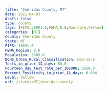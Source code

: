 ```yaml
---
title: "Sheridan County, MT"
date: 2021-04-03
draft: false
type: county
tags: [FIPS:30091.0,FEMA:8.0,Non-core,Yellow]
categories: [MT]
County: Sheridan County
State: MT
FIPS: 30091.0
FEMA_Region: 8.0
Population: 3309.0
NCHS_Urban_Rural_Classification: Non-core
Tests_in_prior_14_days: 85.0
Fourteen_day_test_rate_per_100000: 2569.0
Percent_Positivity_in_prior_14_days: 0.094
Level: Yellow
url: /states/MT/sheridan-county
---
```



